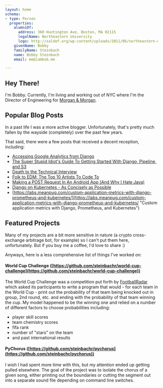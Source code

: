```yaml
---
layout: home
schema:
- type: Person
  properties:
    alumniOf:
      address: 360 Huntington Ave, Boston, MA 02115
      legalName: Northeastern University
      logo: http://saldef.org/wp-content/uploads/2011/06/northeastern-university-logo.jpg
    givenName: Bobby
    familyName: Steinbach
    name: Bobby Steinbach
    email: me@iambob.me

---
```

## Hey There!

I'm Bobby. Currently, I'm living and working out of NYC where I'm the Director of Engineering for [Morgan & Morgan](https://www.forthepeople.com).

## Popular Blog Posts

In a past life I was a more active blogger. Unfortunately, that's pretty much fallen by the wayside (completely) over the past few years.

That said, there were a few posts that received a decent reception, including:

* [Accessing Google Analytics from Django](https://blog.iambob.me/accessing-google-analytics-from-django/)
* [The Super Stupid Idiot's Guide To Getting Started With Django, Pipeline, and S3](https://blog.iambob.me/the-super-stupid-idiots-guide-to-getting-started-with-django-pipeline-and-s3/)
* [Death to the Technical Interview](https://blog.iambob.me/death-to-the-technical-interview/)
* [Folk to EDM: The Top 10 Artists To Code To](https://blog.iambob.me/folk-to-edm-the-top-10-artists-to-code-to/)
* [Making a POST Request In An Android App (And Why I Hate Java)](https://blog.iambob.me/making-a-post-request-from-android-app/)
* [Django on Kubernetes - As Concisely as Possible](https://labs.meanpug.com/django-on-kubernetes-as-concisely-as-possible/)
* [https://labs.meanpug.com/custom-application-metrics-with-django-prometheus-and-kubernetes/](https://labs.meanpug.com/custom-application-metrics-with-django-prometheus-and-kubernetes/ "Custom application metrics with Django, Prometheus, and Kubernetes")

## Featured Projects

Many of my projects are a bit more sensitive in nature (a crypto cross-exchange arbitrage bot, for example) so I can't put them here, unfortunately. But if you buy me a coffee, I'd love to share :)

Anyways, here is a less comprehensive list of things I've worked on:

#### World Cup Challenge ([https://github.com/steinbachr/world-cup-challenge](https://github.com/steinbachr/world-cup-challenge))

The World Cup Challenge was a competition put forth by [FootballRadar](https://www.footballradar.com/) which asked its participants to write a
program that would - for each team in the World Cup - print out the probability of that team being knocked out in group, 2nd round, etc. and ending with the probability of that team winning the cup.
My model happened to be the winning one and relied on a number of different factors to choose probabilities including:

* player skill scores
* team chemistry scores
* fifa rank
* number of "stars" on the team
* and past international results

#### PyChorus ([https://github.com/steinbachr/pychorus](https://github.com/steinbachr/pychorus))

I wish I had spent more time with this, but my attention ended up getting pulled elsewhere. The goal of the project was to isolate the
chorus of a given song, either printing out the boundaries or cutting the segment out into a separate sound file depending on command line
switches.